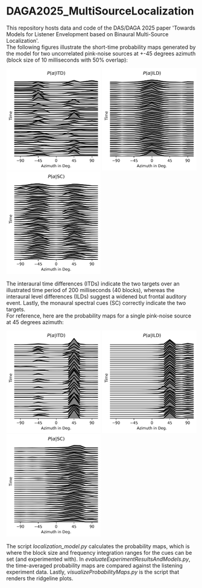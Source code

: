 # DAGA2025_MultiSourceLocalization
This repository hosts data and code of the DAS/DAGA 2025 paper 'Towards Models for Listener Envelopment based on Binaural Multi-Source Localization'. <br/>
The following figures illustrate the short-time probability maps generated by the model for two uncorrelated pink-noise sources at +-45 degrees azimuth (block size of 10 milliseconds with 50% overlap):


<img src="/Figures/P_ITD.png" alt="drawing" width="250"/> <img src="/Figures/P_ILD.png" alt="drawing" width="250"/> <img src="/Figures/P_SC.png" alt="drawing" width="250"/>

The interaural time differences (ITDs) indicate the two targets over an illustrated time period of 200 milliseconds (40 blocks), whereas the interaural level differences (ILDs) suggest a widened but frontal auditory event. Lastly, the monaural spectral cues (SC) correctly indicate the two targets. <br/>
For reference, here are the probability maps for a single pink-noise source at 45 degrees azimuth:

<img src="/Figures/P_ITD_45DEG.png" alt="drawing" width="250"/> <img src="/Figures/P_ILD_45DEG.png" alt="drawing" width="250"/> <img src="/Figures/P_SC_45DEG.png" alt="drawing" width="250"/>

The script *localization_model.py* calculates the probability maps, which is where the block size and frequency integration ranges for the cues can be set (and experimented with).
In *evaluateExperimentResultsAndModels.py*, the time-averaged probability maps are compared against the listening experiment data. Lastly, *visualizeProbabilityMaps.py* is the script that renders the ridgeline plots. 
